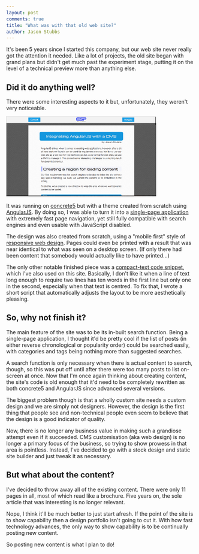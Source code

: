 ```yaml
---
layout: post
comments: true
title: "What was with that old web site?"
author: Jason Stubbs
---
```


It's been 5 years since I started this company, but our web site never really got the attention it needed. Like a lot of projects, the old site began with grand plans but didn't get much past the experiment stage, putting it on the level of a technical preview more than anything else.


## Did it do anything well?

There were some interesting aspects to it but, unfortunately, they weren't very noticeable.

![Screen capture of the old site](/assets/img/2017-09-26-old-site-screenshot.png)

It was running on [concrete5](https://concrete5.org) but with a theme created from scratch using [AngularJS](https://angularjs.org). By doing so, I was able to turn it into a [single-page application](https://en.wikipedia.org/wiki/Single-page_application) with extremely fast page navigation, yet still fully compatible with search engines and even usable with JavaScript disabled.

The design was also created from scratch, using a "mobile first" style of [responsive web design](https://en.wikipedia.org/wiki/Responsive_web_design). Pages could even be printed with a result that was near identical to what was seen on a desktop screen. (If only there had been content that somebody would actually like to have printed...)

The only other notable finished piece was a [compact-text code snippet](https://github.com/esp-solutions/esp-solutions.github.io/commit/d396dca375b1c5d2e78d2b8581b3be0c5a517d68), which I've also used on this site. Basically, I don't like it when a line of text long enough to require two lines has ten words in the first line but only one in the second, especially when that text is centred. To fix that, I wrote a short script that automatically adjusts the layout to be more aesthetically pleasing.


## So, why not finish it?

The main feature of the site was to be its in-built search function. Being a single-page application, I thought it'd be pretty cool if the list of posts (in either reverse chronological or popularity order) could be searched easily, with categories and tags being nothing more than suggested searches.

A search function is only necessary when there is actual content to search, though, so this was put off until after there were too many posts to list on-screen at once. Now that I'm once again thinking about creating content, the site's code is old enough that it'd need to be completely rewritten as both concrete5 and AngularJS since advanced several versions.

The biggest problem though is that a wholly custom site needs a custom design and we are simply not designers. However, the design is the first thing that people see and non-technical people even seem to believe that the design is a good indicator of quality.

Now, there is no longer any business value in making such a grandiose attempt even if it succeeded. CMS customisation (aka web design) is no longer a primary focus of the business, so trying to show prowess in that area is pointless. Instead, I've decided to go with a stock design and static site builder and just tweak it as necessary.


## But what about the content?

I've decided to throw away all of the existing content. There were only 11 pages in all, most of which read like a brochure. Five years on, the sole article that was interesting is no longer relevant.

Nope, I think it'll be much better to just start afresh. If the point of the site is to show capability then a design portfolio isn't going to cut it. With how fast technology advances, the only way to show capability is to be continually posting new content.

So posting new content is what I plan to do!
